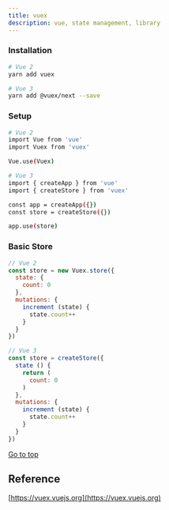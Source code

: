 ```yaml
---
title: vuex
description: vue, state management, library
---
```


### Installation

```bash
# Vue 2
yarn add vuex

# Vue 3
yarn add @vuex/next --save
```

### Setup

```bash
# Vue 2
import Vue from 'vue'
import Vuex from 'vuex'

Vue.use(Vuex)

# Vue 3
import { createApp } from 'vue'
import { createStore } from 'vuex'

const app = createApp({})
const store = createStore({})

app.use(store)
```

### Basic Store

```js
// Vue 2
const store = new Vuex.store({
  state: {
    count: 0
  },
  mutations: {
    increment (state) {
      state.count++
    }
  }
})

// Vue 3
const store = createStore({
  state () {
    return (
      count: 0
    )
  },
  mutations: {
    increment (state) {
      state.count++
    }
  }
})
```

<span class="scrolltop">[Go to top](#top)</span>

## Reference

[https://vuex.vuejs.org](https://vuex.vuejs.org)
